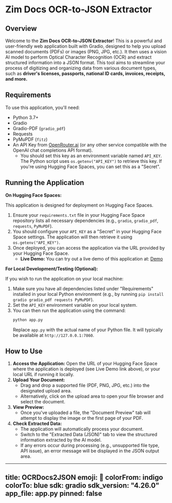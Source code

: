 # Zim Docs OCR-to-JSON Extractor

## Overview

Welcome to the **Zim Docs OCR-to-JSON Extractor**! This is a powerful and user-friendly web application built with Gradio, designed to help you upload scanned documents (PDFs) or images (PNG, JPG, etc.). It then uses a vision AI model to perform Optical Character Recognition (OCR) and extract structured information into a JSON format. This tool aims to streamline your process of digitizing and organizing data from various document types, such as **driver's licenses, passports, national ID cards, invoices, receipts, and more.**

## Requirements

To use this application, you'll need:

* Python 3.7+
* Gradio
* Gradio-PDF (`gradio_pdf`)
* Requests
* PyMuPDF (`fitz`)
* An API Key from [OpenRouter.ai](https://openrouter.ai/) (or any other service compatible with the OpenAI chat completions API format).
    * You should set this key as an environment variable named `API_KEY`. The Python script uses `os.getenv("API_KEY")` to retrieve this key. If you're using Hugging Face Spaces, you can set this as a "Secret".

## Running the Application

**On Hugging Face Spaces:**

This application is designed for deployment on Hugging Face Spaces.
1.  Ensure your `requirements.txt` file in your Hugging Face Space repository lists all necessary dependencies (e.g., `gradio`, `gradio_pdf`, `requests`, `PyMuPDF`).
2.  You should configure your `API_KEY` as a "Secret" in your Hugging Face Space settings. The application will then retrieve it using `os.getenv("API_KEY")`.
3.  Once deployed, you can access the application via the URL provided by your Hugging Face Space.
    * **Live Demo:** You can try out a live demo of this application at: [Demo](https://huggingface.co/spaces/NyashaK/DocOCR2JSON)

**For Local Development/Testing (Optional):**

If you wish to run the application on your local machine:
1.  Make sure you have all dependencies listed under "Requirements" installed in your local Python environment (e.g., by running `pip install gradio gradio_pdf requests PyMuPDF`).
2.  Set the `API_KEY` environment variable on your local system.
3.  You can then run the application using the command:
    ```bash
    python app.py
    ```
    Replace `app.py` with the actual name of your Python file. It will typically be available at `http://127.0.0.1:7860`.

## How to Use

1.  **Access the Application:** Open the URL of your Hugging Face Space where the application is deployed (see Live Demo link above), or your local URL if running it locally.
2.  **Upload Your Document:**
    * Drag and drop a supported file (PDF, PNG, JPG, etc.) into the designated upload area.
    * Alternatively, click on the upload area to open your file browser and select the document.
3.  **View Preview:**
    * Once you've uploaded a file, the "Document Preview" tab will attempt to display the image or the first page of your PDF.
4.  **Check Extracted Data:**
    * The application will automatically process your document.
    * Switch to the "Extracted Data (JSON)" tab to view the structured information extracted by the AI model.
    * If any errors occur during processing (e.g., unsupported file type, API issue), an error message will be displayed in the JSON output area.

---
title: OCRDocs2JSON
emoji: 🧾
colorFrom: indigo
colorTo: blue
sdk: gradio
sdk_version: "4.26.0"
app_file: app.py
pinned: false
---


